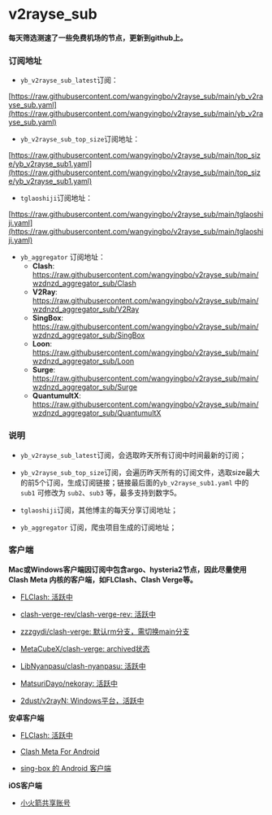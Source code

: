 # v2rayse_sub



**每天筛选测速了一些免费机场的节点，更新到github上。**


### 订阅地址

- `yb_v2rayse_sub_latest`订阅：

[https://raw.githubusercontent.com/wangyingbo/v2rayse_sub/main/yb_v2rayse_sub.yaml](https://raw.githubusercontent.com/wangyingbo/v2rayse_sub/main/yb_v2rayse_sub.yaml)

- `yb_v2rayse_sub_top_size`订阅地址：

[https://raw.githubusercontent.com/wangyingbo/v2rayse_sub/main/top_size/yb_v2rayse_sub1.yaml](https://raw.githubusercontent.com/wangyingbo/v2rayse_sub/main/top_size/yb_v2rayse_sub1.yaml)

- `tglaoshiji`订阅地址：

[https://raw.githubusercontent.com/wangyingbo/v2rayse_sub/main/tglaoshiji.yaml](https://raw.githubusercontent.com/wangyingbo/v2rayse_sub/main/tglaoshiji.yaml)

<!--
- [wzdnzd/aggregator](https://github.com/wzdnzd/aggregator?tab=readme-ov-file#%E4%BD%BF%E7%94%A8%E6%96%B9%E6%B3%95) 订阅地址：
	- **Clash**: [https://imperialb.in/r/guuxbjhm](https://imperialb.in/r/guuxbjhm)
	- **V2Ray**: [https://imperialb.in/r/xcsrzcfa](https://imperialb.in/r/xcsrzcfa)
	- **SingBox**: [https://imperialb.in/r/zedmtggy](https://imperialb.in/r/zedmtggy)
	- **Loon**: [https://imperialb.in/r/edbaufm0](https://imperialb.in/r/edbaufm0)
	- **Surge**: [https://imperialb.in/r/gbefuchp](https://imperialb.in/r/gbefuchp)
	- **QuantumultX**: [https://imperialb.in/r/qvorfkrq](https://imperialb.in/r/qvorfkrq)
-->

- `yb_aggregator` 订阅地址：
	- **Clash**: https://raw.githubusercontent.com/wangyingbo/v2rayse_sub/main/wzdnzd_aggregator_sub/Clash
	- **V2Ray**: https://raw.githubusercontent.com/wangyingbo/v2rayse_sub/main/wzdnzd_aggregator_sub/V2Ray
	- **SingBox**: https://raw.githubusercontent.com/wangyingbo/v2rayse_sub/main/wzdnzd_aggregator_sub/SingBox
	- **Loon**: https://raw.githubusercontent.com/wangyingbo/v2rayse_sub/main/wzdnzd_aggregator_sub/Loon
	- **Surge**: https://raw.githubusercontent.com/wangyingbo/v2rayse_sub/main/wzdnzd_aggregator_sub/Surge
	- **QuantumultX**: https://raw.githubusercontent.com/wangyingbo/v2rayse_sub/main/wzdnzd_aggregator_sub/QuantumultX

### 说明

- `yb_v2rayse_sub_latest`订阅，会选取昨天所有订阅中时间最新的订阅；

- `yb_v2rayse_sub_top_size`订阅，会遍历昨天所有的订阅文件，选取size最大的前5个订阅，生成订阅链接；链接最后面的`yb_v2rayse_sub1.yaml` 中的 `sub1` 可修改为 `sub2`、`sub3` 等，最多支持到数字5。

- `tglaoshiji`订阅，其他博主的每天分享订阅地址；

- `yb_aggregator` 订阅，爬虫项目生成的订阅地址；

### 客户端

**Mac或Windows客户端因订阅中包含argo、hysteria2节点，因此尽量使用Clash Meta 内核的客户端，如FLClash、Clash Verge等。**

- [FLClash: 活跃中](https://github.com/chen08209/FlClash/blob/main/README_zh_CN.md)

- [clash-verge-rev/clash-verge-rev: 活跃中](https://github.com/clash-verge-rev/clash-verge-rev)

- [zzzgydi/clash-verge: 默认rm分支，需切换main分支](https://github.com/zzzgydi/clash-verge)

- [MetaCubeX/clash-verge: archived状态](https://github.com/MetaCubeX/clash-verge)

- [LibNyanpasu/clash-nyanpasu: 活跃中](https://github.com/LibNyanpasu/clash-nyanpasu)

- [MatsuriDayo/nekoray: 活跃中](https://github.com/MatsuriDayo/nekoray)

- [2dust/v2rayN: Windows平台，活跃中](https://github.com/2dust/v2rayN)

**安卓客户端**

- [FLClash: 活跃中](https://github.com/chen08209/FlClash/blob/main/README_zh_CN.md)

- [Clash Meta For Android](https://github.com/MetaCubeX/ClashMetaForAndroid)

- [sing-box 的 Android 客户端](https://github.com/MatsuriDayo/NekoBoxForAndroid)

**iOS客户端**

- [小火箭共享账号](https://id.halsh.ltd/)


